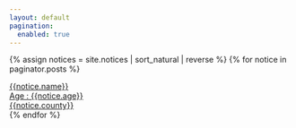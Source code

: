 ```yaml
---
layout: default
pagination:
  enabled: true
---
```


{% assign notices = site.notices | sort_natural | reverse %}
{% for notice in paginator.posts %}
  <article class="flex flex-col items-start justify-between pt-3 break-after-column">
    <a href="{{ notice.url }}">
      <div class="relative w-full">
          <img src="{{notice.pic}}" alt="" class="aspect-[1/1] w-full rounded-2xl bg-gray-100 object-cover sm:aspect-[1/1] lg:aspect-[1/1]">
          <div class="absolute inset-0 rounded-2xl ring-1 ring-inset ring-gray-900/10"></div>
      </div>
      <div class="w-full mt-8 px-4">
        <div class="text-center">{{notice.name}}</div>
        <div class="flex mt-5 items-center gap-x-4 text-s">
          <div class="flex-auto">
            Age : {{notice.age}}
          </div>
          <div class="flex items-right">{{notice.county}}</div>
        </div>
        <!-- <div class="group relative">
          <p class="mt-5 line-clamp-3 text-sm leading-6 text-gray-600">
                {{ notice.content }}
          </p>
        </div> -->
      </div>
    </a>
  </article>
{% endfor %}

